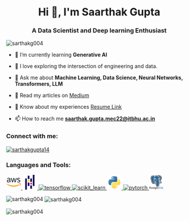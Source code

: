 <h1 align="center">Hi 👋, I'm Saarthak Gupta</h1>
<h3 align="center">A Data Scientist and Deep learning Enthusiast</h3>

<p align="left"> <img src="https://komarev.com/ghpvc/?username=sarthakg004&label=Profile%20views&color=0e75b6&style=flat" alt="sarthakg004" /> </p>

- 🌱 I’m currently learning **Generative AI**

- 🧭 I love exploring the intersection of engineering and data.

- 💬 Ask me about **Machine Learning, Data Science, Neural Networks, Transformers, LLM**

- 📝 Read my articles on [Medium](https://medium.com/@_Sarthak004_) 

- 📄 Know about my experiences [Resume Link](https://drive.google.com/file/d/18KDrf2zNzVAM4bnGws9ynktd_TEiCLQ_/view?usp=sharing)

- 📫 How to reach me **saarthak.gupta.mec22@itbhu.ac.in**

<h3 align="left">Connect with me:</h3>
<p align="left">
<a href="https://www.linkedin.com/in/sarthakgupta14/" target="blank"><img align="center" src="https://raw.githubusercontent.com/rahuldkjain/github-profile-readme-generator/master/src/images/icons/Social/linked-in-alt.svg" alt="sarthakgupta14" height="30" width="40" /></a>
</p>

<h3 align="left">Languages and Tools:</h3>
<p align="left">
<a href="https://aws.amazon.com" target="_blank" rel="noreferrer"> <img src="https://raw.githubusercontent.com/devicons/devicon/master/icons/amazonwebservices/amazonwebservices-original-wordmark.svg" alt="aws" width="40" height="40"/> </a>
 <a href="https://www.mongodb.com/" target="_blank" rel="noreferrer">
<a href="https://pandas.pydata.org/" target="_blank" rel="noreferrer"> <img src="https://raw.githubusercontent.com/devicons/devicon/2ae2a900d2f041da66e950e4d48052658d850630/icons/pandas/pandas-original.svg" alt="pandas" width="40" height="40"/> </a>
</a> <a href="https://www.tensorflow.org" target="_blank" rel="noreferrer"> <img src="https://www.vectorlogo.zone/logos/tensorflow/tensorflow-icon.svg" alt="tensorflow" width="40" height="40"/> </a> 
 <a href="https://scikit-learn.org/" target="_blank" rel="noreferrer"> <img src="https://upload.wikimedia.org/wikipedia/commons/0/05/Scikit_learn_logo_small.svg" alt="scikit_learn" width="40" height="40"/> </a>
<a href="https://www.python.org" target="_blank" rel="noreferrer"> <img src="https://raw.githubusercontent.com/devicons/devicon/master/icons/python/python-original.svg" alt="python" width="40" height="40"/> </a> <a href="https://pytorch.org/" target="_blank" rel="noreferrer"> <img src="https://www.vectorlogo.zone/logos/pytorch/pytorch-icon.svg" alt="pytorch" width="40" height="40"/> </a>
<a href="https://www.postgresql.org" target="_blank" rel="noreferrer"> <img src="https://raw.githubusercontent.com/devicons/devicon/master/icons/postgresql/postgresql-original-wordmark.svg" alt="postgresql" width="40" height="40"/> </a>

</p>

<p><img align="left" src="https://github-readme-stats.vercel.app/api/top-langs?username=sarthakg004&show_icons=true&locale=en&layout=compact" alt="sarthakg004" /></p>

<p>&nbsp;<img align="center" src="https://github-readme-stats.vercel.app/api?username=sarthakg004&show_icons=true&locale=en" alt="sarthakg004" /></p>

<p><img align="center" src="https://github-readme-streak-stats.herokuapp.com/?user=sarthakg004&" alt="sarthakg004" /></p>





